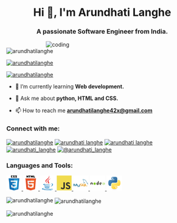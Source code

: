 <h1 align="center">Hi 👋, I'm Arundhati Langhe</h1>
<h3 align="center">A passionate Software Engineer from India.</h3>

<img align="right" alt="coding" width="400" src="https://mir-s3-cdn-cf.behance.net/project_modules/disp/601014116770475.6068beff4640a.gif">

<p align="left"> <img src="https://komarev.com/ghpvc/?username=arundhatilanghe&label=Profile%20views&color=0e75b6&style=flat" alt="arundhatilanghe" /> </p>

<p align="left"> <a href="https://github.com/ryo-ma/github-profile-trophy"><img src="https://github-profile-trophy.vercel.app/?username=arundhatilanghe" alt="arundhatilanghe" /></a> </p>

<p align="left"> <a href="https://twitter.com/arundhatilanghe" target="blank"><img src="https://img.shields.io/twitter/follow/arundhatilanghe?logo=twitter&style=for-the-badge" alt="arundhatilanghe" /></a> </p>

- 🌱 I’m currently learning **Web development.**

- 💬 Ask me about **python, HTML and CSS.**

- 📫 How to reach me **arundhatilanghe42x@gmail.com**

<h3 align="left">Connect with me:</h3>
<p align="left">
<a href="https://twitter.com/arundhatilanghe" target="blank"><img align="center" src="https://raw.githubusercontent.com/rahuldkjain/github-profile-readme-generator/master/src/images/icons/Social/twitter.svg" alt="arundhatilanghe" height="30" width="40" /></a>
<a href="https://linkedin.com/in/arundhati langhe" target="blank"><img align="center" src="https://raw.githubusercontent.com/rahuldkjain/github-profile-readme-generator/master/src/images/icons/Social/linked-in-alt.svg" alt="arundhati langhe" height="30" width="40" /></a>
<a href="https://fb.com/arundhati langhe" target="blank"><img align="center" src="https://raw.githubusercontent.com/rahuldkjain/github-profile-readme-generator/master/src/images/icons/Social/facebook.svg" alt="arundhati langhe" height="30" width="40" /></a>
<a href="https://instagram.com/arundhati_langhe" target="blank"><img align="center" src="https://raw.githubusercontent.com/rahuldkjain/github-profile-readme-generator/master/src/images/icons/Social/instagram.svg" alt="arundhati_langhe" height="30" width="40" /></a>
<a href="https://medium.com/@arundhati_langhe" target="blank"><img align="center" src="https://raw.githubusercontent.com/rahuldkjain/github-profile-readme-generator/master/src/images/icons/Social/medium.svg" alt="@arundhati_langhe" height="30" width="40" /></a>
</p>

<h3 align="left">Languages and Tools:</h3>
<p align="left"> <a href="https://www.w3schools.com/css/" target="_blank" rel="noreferrer"> <img src="https://raw.githubusercontent.com/devicons/devicon/master/icons/css3/css3-original-wordmark.svg" alt="css3" width="40" height="40"/> </a> <a href="https://www.w3.org/html/" target="_blank" rel="noreferrer"> <img src="https://raw.githubusercontent.com/devicons/devicon/master/icons/html5/html5-original-wordmark.svg" alt="html5" width="40" height="40"/> </a> <a href="https://www.java.com" target="_blank" rel="noreferrer"> <img src="https://raw.githubusercontent.com/devicons/devicon/master/icons/java/java-original.svg" alt="java" width="40" height="40"/> </a> <a href="https://developer.mozilla.org/en-US/docs/Web/JavaScript" target="_blank" rel="noreferrer"> <img src="https://raw.githubusercontent.com/devicons/devicon/master/icons/javascript/javascript-original.svg" alt="javascript" width="40" height="40"/> </a> <a href="https://www.mysql.com/" target="_blank" rel="noreferrer"> <img src="https://raw.githubusercontent.com/devicons/devicon/master/icons/mysql/mysql-original-wordmark.svg" alt="mysql" width="40" height="40"/> </a> <a href="https://nodejs.org" target="_blank" rel="noreferrer"> <img src="https://raw.githubusercontent.com/devicons/devicon/master/icons/nodejs/nodejs-original-wordmark.svg" alt="nodejs" width="40" height="40"/> </a> <a href="https://www.python.org" target="_blank" rel="noreferrer"> <img src="https://raw.githubusercontent.com/devicons/devicon/master/icons/python/python-original.svg" alt="python" width="40" height="40"/> </a> </p>

<p><img align="left" src="https://github-readme-stats.vercel.app/api/top-langs?username=arundhatilanghe&show_icons=true&locale=en&layout=compact" alt="arundhatilanghe" /></p>

<p>&nbsp;<img align="center" src="https://github-readme-stats.vercel.app/api?username=arundhatilanghe&show_icons=true&locale=en" alt="arundhatilanghe" /></p>

<p><img align="center" src="https://github-readme-streak-stats.herokuapp.com/?user=arundhatilanghe&" alt="arundhatilanghe" /></p>
